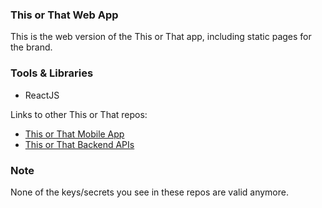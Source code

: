 ### This or That Web App
This is the web version of the This or That app, including static pages for the brand. 

### Tools & Libraries
- ReactJS

Links to other This or That repos: 
- [This or That Mobile App](https://github.com/thepavanbarla/thisorthat-app)
- [This or That Backend APIs](https://github.com/thepavanbarla/thisorthat-services)

### Note
None of the keys/secrets you see in these repos are valid anymore. 
